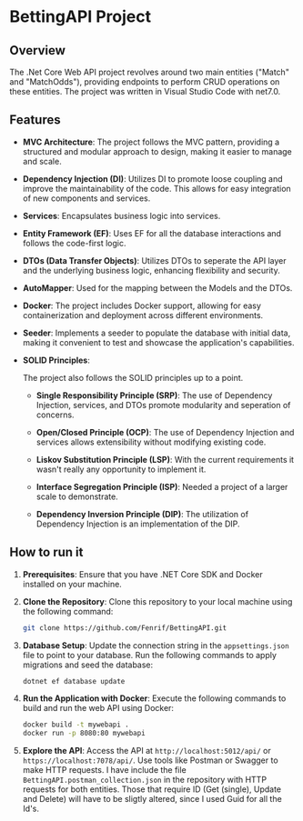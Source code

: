 # BettingAPI Project

## Overview

The .Net Core Web API project  revolves around two main entities ("Match" and "MatchOdds"), providing endpoints to perform CRUD operations on these entities. The project was written in Visual Studio Code with net7.0.

## Features

- **MVC Architecture**: The project follows the MVC pattern, providing a structured and modular approach to design, making it easier to manage and scale.

- **Dependency Injection (DI)**: Utilizes DI to promote loose coupling and improve the maintainability of the code. This allows for easy integration of new components and services.

- **Services**: Encapsulates business logic into services.

- **Entity Framework (EF)**: Uses EF for all the database interactions and follows the code-first logic.

- **DTOs (Data Transfer Objects)**: Utilizes DTOs to seperate the API layer and the underlying business logic, enhancing flexibility and security.

- **AutoMapper**: Used for the mapping between the Models and the DTOs.

- **Docker**: The project includes Docker support, allowing for easy containerization and deployment across different environments.

- **Seeder**: Implements a seeder to populate the database with initial data, making it convenient to test and showcase the application's capabilities.

- **SOLID Principles**:

    The project also follows the SOLID principles up to a point.

  - **Single Responsibility Principle (SRP)**: The use of Dependency Injection, services, and DTOs promote modularity and seperation of concerns.
  
  - **Open/Closed Principle (OCP)**: The use of Dependency Injection and services allows extensibility without modifying existing code.

  - **Liskov Substitution Principle (LSP)**: With the current requirements it wasn't really any opportunity to implement it.

  - **Interface Segregation Principle (ISP)**: Needed a project of a larger scale to demonstrate.

  - **Dependency Inversion Principle (DIP)**: The utilization of Dependency Injection is an implementation of the DIP.

## How to run it

1. **Prerequisites**: Ensure that you have .NET Core SDK and Docker installed on your machine.

2. **Clone the Repository**: Clone this repository to your local machine using the following command:
    ```bash
    git clone https://github.com/Fenrif/BettingAPI.git
    ```

3. **Database Setup**: Update the connection string in the `appsettings.json` file to point to your database. Run the following commands to apply migrations and seed the database:
    ```bash
    dotnet ef database update
    ```

4. **Run the Application with Docker**: Execute the following commands to build and run the web API using Docker:
    ```bash
    docker build -t mywebapi .
    docker run -p 8080:80 mywebapi
    ```

5. **Explore the API**: Access the API at `http://localhost:5012/api/` or `https://localhost:7078/api/`. Use tools like Postman or Swagger to make HTTP requests. I have include the file `BettingAPI.postman_collection.json` in the repository with HTTP requests for both entities. Those that require ID (Get (single), Update and Delete) will have to be sligtly altered, since I used Guid for all the Id's.


